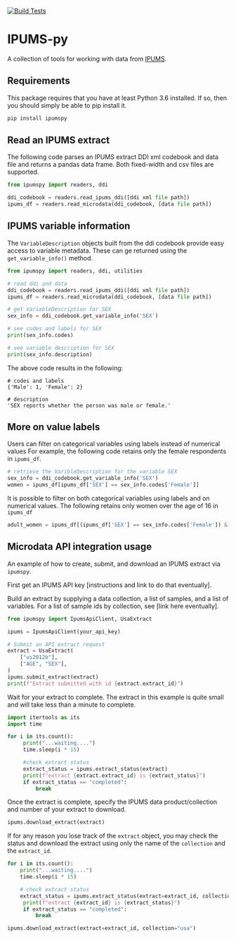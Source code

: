 [![Build Tests](https://github.com/ipums/ipumspy/actions/workflows/main.yml/badge.svg)](https://github.com/ipums/ipumspy/actions/workflows/main.yml)

# IPUMS-py

A collection of tools for working with data from [IPUMS](https://ipums.org).

## Requirements

This package requires that you have at least Python 3.6 installed. If so, then you should
simply be able to pip install it.

```bash
pip install ipumspy
```

## Read an IPUMS extract

The following code parses an IPUMS extract DDI xml codebook and data file and returns a pandas data frame.
Both fixed-width and csv files are supported.

```python
from ipumspy import readers, ddi

ddi_codebook = readers.read_ipums_ddi([ddi xml file path])
ipums_df = readers.read_microdata(ddi_codebook, [data file path])
```

## IPUMS variable information

The `VariableDescription` objects built from the ddi codebook provide easy access to variable metadata.
These can ge returned using the `get_variable_info()` method.

```python
from ipumspy import readers, ddi, utilities

# read ddi and data
ddi_codebook = readers.read_ipums_ddi([ddi xml file path])
ipums_df = readers.read_microdata(ddi_codebook, [data file path])

# get VariableDescription for SEX
sex_info = ddi_codebook.get_variable_info('SEX')

# see codes and labels for SEX
print(sex_info.codes)

# see variable description for SEX
print(sex_info.description)
```
The above code results in the following:

```
# codes and labels
{'Male': 1, 'Female': 2}

# description
'SEX reports whether the person was male or female.'
```

## More on value labels
Users can filter on categorical variables using labels instead of numerical values
For example, the following code retains only the female respondents in `ipums_df`.

```python
# retrieve the VaribleDescription for the variable SEX
sex_info = ddi_codebook.get_variable_info('SEX')
women = ipums_df[ipums_df['SEX'] == sex_info.codes['Female']]
```

It is possible to filter on both categorical variables using labels and on numerical values.
The following retains only women over the age of 16 in `ipums_df`

```python
adult_women = ipums_df[(ipums_df['SEX'] == sex_info.codes['Female']) & (ipums_df['AGE'] > 16)]
```

## Microdata API integration usage

An example of how to create, submit, and download an IPUMS extract via `ipumspy`.

First get an IPUMS API key [instructions and link to do that eventually].

Build an extract by supplying a data collection, a list of samples, and a list of variables.
For a list of sample ids by collection, see [link here eventually].

```python
from ipumspy import IpumsApiClient, UsaExtract

ipums = IpumsApiClient(your_api_key)

# Submit an API extract request
extract = UsaExtract(
    ["us2012b"],
    ["AGE", "SEX"],
)
ipums.submit_extract(extract)
print(f"Extract submitted with id {extract.extract_id}")
```

Wait for your extract to complete. The extract in this example is quite small and will
take less than a minute to complete.

```python
import itertools as its
import time

for i in its.count():
     print("...waiting....")
     time.sleep(i * 15)

     #check extract status
     extract_status = ipums.extract_status(extract)
     print(f"extract {extract.extract_id} is {extract_status}")
     if extract_status == "completed":
         break
```

Once the extract is complete, specify the IPUMS data product/collection and number of your extract to download.

```python
ipums.download_extract(extract)
```

If for any reason you lose track of the `extract` object, you may check the status
and download the extract using only the name of the `collection` and the `extract_id`.

```python
for i in its.count():
    print("...waiting....")
    time.sleep(i * 15)

    # check extract status
    extract_status = ipums.extract_status(extract=extract_id, collection="usa")
     print(f"extract {extract_id} is {extract_status}")
     if extract_status == "completed":
         break

ipums.download_extract(extract=extract_id, collection="usa")
```
